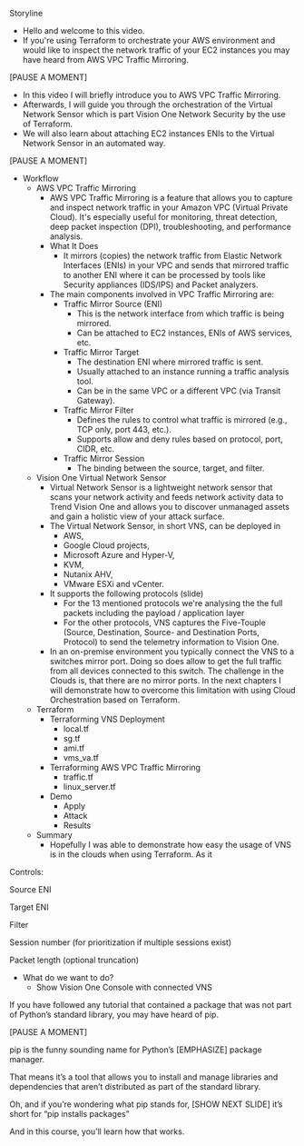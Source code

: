 Storyline

- Hello and welcome to this video.
- If you're using Terraform to orchestrate your AWS environment and would like to inspect the network traffic of your EC2 instances you may have heard from AWS VPC Traffic Mirroring.

[PAUSE A MOMENT]

- In this video I will briefly introduce you to AWS VPC Traffic Mirroring.
- Afterwards, I will guide you through the orchestration of the Virtual Network Sensor which is part Vision One Network Security by the use of Terraform.
- We will also learn about attaching EC2 instances ENIs to the Virtual Network Sensor in an automated way.

[PAUSE A MOMENT]

- Workflow
  - AWS VPC Traffic Mirroring
    - AWS VPC Traffic Mirroring is a feature that allows you to capture and inspect network traffic in your Amazon VPC (Virtual Private Cloud). It's especially useful for monitoring, threat detection, deep packet inspection (DPI), troubleshooting, and performance analysis.
    - What It Does
      - It mirrors (copies) the network traffic from Elastic Network Interfaces (ENIs) in your VPC and sends that mirrored traffic to another ENI where it can be processed by tools like Security appliances (IDS/IPS) and Packet analyzers.
    - The main components involved in VPC Traffic Mirroring are:
      - Traffic Mirror Source (ENI)
        - This is the network interface from which traffic is being mirrored.
        - Can be attached to EC2 instances, ENIs of AWS services, etc.
      - Traffic Mirror Target
        - The destination ENI where mirrored traffic is sent.
        - Usually attached to an instance running a traffic analysis tool.
        - Can be in the same VPC or a different VPC (via Transit Gateway).
      - Traffic Mirror Filter
        - Defines the rules to control what traffic is mirrored (e.g., TCP only, port 443, etc.).
        - Supports allow and deny rules based on protocol, port, CIDR, etc.
      - Traffic Mirror Session
        - The binding between the source, target, and filter.
  - Vision One Virtual Network Sensor
    - Virtual Network Sensor is a lightweight network sensor that scans your network activity and feeds network activity data to Trend Vision One and allows you to discover unmanaged assets and gain a holistic view of your attack surface.
    - The Virtual Network Sensor, in short VNS, can be deployed in
      - AWS,
      - Google Cloud projects, 
      - Microsoft Azure and Hyper-V,
      - KVM, 
      - Nutanix AHV, 
      - VMware ESXi and vCenter.
    - It supports the following protocols (slide)
      - For the 13 mentioned protocols we're analysing the the full packets including the payload / application layer
      - For the other protocols, VNS captures the Five-Touple (Source, Destination, Source- and Destination Ports, Protocol) to send the telemetry information to Vision One.
    - In an on-premise environment you typically connect the VNS to a switches mirror port. Doing so does allow to get the full traffic from all devices connected to this switch. The challenge in the Clouds is, that there are no mirror ports. In the next chapters I will demonstrate how to overcome this limitation with using Cloud Orchestration based on Terraform.
  - Terraform
    - Terraforming VNS Deployment
      - local.tf
      - sg.tf
      - ami.tf
      - vms_va.tf
    - Terraforming AWS VPC Traffic Mirroring
      - traffic.tf
      - linux_server.tf
    - Demo
      - Apply
      - Attack
      - Results
  - Summary
    - Hopefully I was able to demonstrate how easy the usage of VNS is in the clouds when using Terraform. As it

Controls:

Source ENI

Target ENI

Filter

Session number (for prioritization if multiple sessions exist)

Packet length (optional truncation)

- What do we want to do?
  - Show Vision One Console with connected VNS

If you have followed any tutorial that contained a package that was not part of Python’s standard library, you may have heard of pip.

[PAUSE A MOMENT]

pip is the funny sounding name for Python’s [EMPHASIZE] package manager.

That means it’s a tool that allows you to install and manage libraries and dependencies that aren’t distributed as part of the standard library.

Oh, and if you’re wondering what pip stands for, [SHOW NEXT SLIDE] it’s short for “pip installs packages”

And in this course, you’ll learn how that works.
